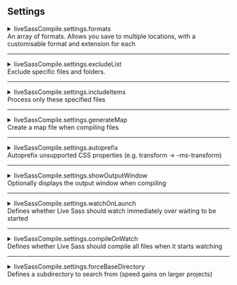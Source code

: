 ## Settings

<details>
    <summary>
        liveSassCompile.settings.formats<br />
        An array of formats. Allows you save to multiple locations, with a customisable format and extension for each
    </summary>

Each format will have the following items:
* `format`: the output format of the generated file  
_`expanded`_, or _`compressed`_.  
_**Default is `expanded`**_

* `extensionName`: the extension applied to the generate file  
_`.css`_ or _`.min.css`_.  
_**Default is `.css`**_
    
* `savePath`, `savePathSegmentKeys` and `savePathReplaceSegmentsWith`: these dictate the save path _**(see examples)**_

<details>
<summary>Default & examples</summary>

```js
"liveSassCompile.settings.formats": [
    // This is the default.
    {
        "format": "expanded",
        "extensionName": ".css",

        // null for all three -> denotes the same path as the SASS file
        "savePath": null,
        "savePathSegmentKeys": null,
        "savePathReplaceSegmentsWith": null
    },
    // You can add more
    {
        "format": "compressed",
        "extensionName": ".min.css",

        // / -> denotes relative to the workspace root
        "savePath": "/dist/css"
    },
    // More Complex
    // (See issue 26: https://github.com/ritwickdey/vscode-live-sass-compiler/issues/26)
    {
        "format": "nested",
        "extensionName": ".min.css",

        // ~ -> denotes relative to each sass file
        "savePath": "~/../css/"
    },
    // Segment replacement example
    {
        "format": "compact",
        "extensionName": ".min.css",

        // "/Assets/SCSS/main.scss" -> translates to "/Assets/Style/main.css"
        // "/Assets/_SASS/main.sass" -> translates to "/Assets/Style/main.css"
        "savePathSegmentKeys": [
            "SCSS",
            "_SASS"
        ],
        "savePathReplaceSegmentsWith": "Style",
    // Segment replacement ONLY applied if "savePath" is null
    {
        "format": "compressed",
        "extensionName": ".min.css",

        // "/Assets/SCSS/main.scss" -> translates to "/dist/css/main.css" NOT "/Assets/Style/main.css"
        "savePath": "/dist/css",
        "savePathSegmentKeys": [
            "SCSS"
        ],
        "savePathReplaceSegmentsWith": "Style"
    }
]
```

</details>
</details>

---

<details>
<summary>
    liveSassCompile.settings.excludeList<br />
    Exclude specific files and folders.
</summary>

Use a [glob pattern] to exclude files or entire folders. All matching SASS/SCSS files or folders will be ignored.

<details>
<summary>Default & examples</summary>

**Default**

```json
"liveSassCompile.settings.excludeList": [ 
    "**/node_modules/**",
    ".vscode/**" 
]
```

**Negative [glob pattern]**  
To exclude all files except `file1.scss` & `file2.scss` from the directory `path/subpath`, you can use the expression:

```json
"liveSassCompile.settings.excludeList": [
    "path/subpath/*[!(file1|file2)].scss"
]
```

</details>
</details>

---

<details>
<summary>
    liveSassCompile.settings.includeItems<br />
    Process only these specified files
</summary>

Useful for when you deal with only few of sass files.

*  _**NOTE:** no need to include partial sass files._
*  _**Default:** `null`_

<details>
<summary>Examples</summary>

**Example**
```json
"liveSassCompile.settings.includeItems": [
    "path/subpath/a.scss",
    "path/subpath/b.scss",
]
``` 
</details>
</details>

---

<details>
<summary>
    liveSassCompile.settings.generateMap<br />
    Create a map file when compiling files
</summary>

Set it as `false` if you don't want a `.map` file for compiled CSS. 
* _**Default:** `true`._

</details>

---

<details>
<summary>
    liveSassCompile.settings.autoprefix<br />
    Autoprefix unsupported CSS properties (e.g. transform -> -ms-transform)
</summary>
    
_Specify what browsers to target with an array of strings (uses [Browserslist](https://github.com/browserslist/browserslist#query-composition))._ 

<details>
<summary>Default</summary>

```json
"liveSassCompile.settings.autoprefix": [
    "> 0.5%",
    "last 2 versions",
    "Firefox ESR",
    "not dead"
]
``` 
</details>
</details>

---

<details>
<summary>
    liveSassCompile.settings.showOutputWindow<br />
    Optionally displays the output window when compiling
</summary>

Set this to `false` if you do not want the output window to show.

* _**NOTE:** You can use the command palette to open the Live Sass output window._
* _**Default:** `true`_

</details>

---

<details>
<summary>
    liveSassCompile.settings.watchOnLaunch<br />
    Defines whether Live Sass should watch immediately over waiting to be started 
</summary>

Set this to `true` to watch files on launch.
* _**Default:** `false`_

</details>

---

<details>
<summary>
    liveSassCompile.settings.compileOnWatch<br />
    Defines whether Live Sass should compile all files when it starts watching
</summary>

Set this to `false` if you don't want all Sass files to be compiled when Live Sass Compiler starts watching. 
* _**Default:** `true`_

</details>

---

<details>
<summary>
    liveSassCompile.settings.forceBaseDirectory<br />
    Defines a subdirectory to search from (speed gains on larger projects)
</summary>

Larger projects can have performance problems, using this to target just your sass folder will provide performance gains.

No Sass/Scss files outside of this folder will be watched/compiled when you save.

* _**Default:** `null`_
* _**Note:** No leading slash but MUST have ending slash_
  * _Example: `src/style/`_
* _**Note for multi-root workspaces:** This setting can be applied at workspace level however it can not vary from root to root. (opened [feature request](https://github.com/microsoft/vscode/issues/115482) on VS Code source)_

</details>

[glob pattern]: https://github.com/isaacs/node-glob/blob/master/README.md#glob-primer